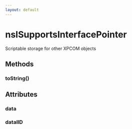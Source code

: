 ```yaml
---
layout: default
---
```


# nsISupportsInterfacePointer #
  
Scriptable storage for other XPCOM objects  
  

## Methods ##

### toString() ###

## Attributes ##

### data ###

### dataIID ###
